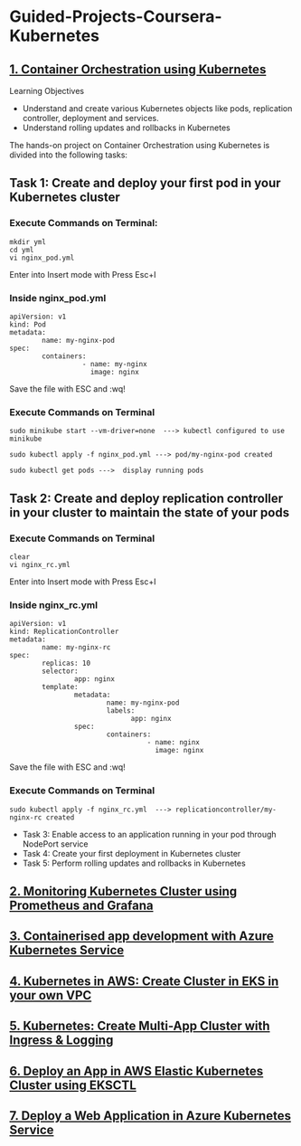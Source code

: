 # Guided-Projects-Coursera-Kubernetes

## [1. Container Orchestration using Kubernetes](https://github.com/gjkaur/Guided-Projects-Coursera-Kubernetes/tree/main/Container%20Orchestration%20using%20Kubernetes)

Learning Objectives
- Understand and create various Kubernetes objects like pods, replication controller, deployment and services.
- Understand rolling updates and rollbacks in Kubernetes

The hands-on project on Container Orchestration using Kubernetes is divided into the following tasks:

## Task 1: Create and deploy your first pod in your Kubernetes cluster
### Execute Commands on Terminal:
    mkdir yml  
    cd yml  
    vi nginx_pod.yml
   
Enter into Insert mode with Press Esc+I

  
### Inside nginx_pod.yml
    apiVersion: v1    
    kind: Pod    
    metadata:     
            name: my-nginx-pod            
    spec:    
            containers:            
                      - name: my-nginx                      
                        image: nginx

Save the file with ESC and :wq!

### Execute Commands on Terminal
    sudo minikube start --vm-driver=none  ---> kubectl configured to use minikube
    
    sudo kubectl apply -f nginx_pod.yml ---> pod/my-nginx-pod created
    
    sudo kubectl get pods --->  display running pods

## Task 2: Create and deploy replication controller in your cluster to maintain the state of your pods
### Execute Commands on Terminal

    clear
    vi nginx_rc.yml

Enter into Insert mode with Press Esc+I

### Inside nginx_rc.yml

    apiVersion: v1
    kind: ReplicationController
    metadata:  
            name: my-nginx-rc
    spec: 
            replicas: 10
            selector: 
                    app: nginx
            template: 
                    metadata: 
                            name: my-nginx-pod
                            labels: 
                                  app: nginx
                    spec:
                            containers:
                                      - name: nginx
                                        image: nginx
                                    
Save the file with ESC and :wq!

### Execute Commands on Terminal
    sudo kubectl apply -f nginx_rc.yml  ---> replicationcontroller/my-nginx-rc created


- Task 3: Enable access to an application running in your pod through NodePort service
- Task 4: Create your first deployment in Kubernetes cluster
- Task 5: Perform rolling updates and rollbacks in Kubernetes

## [2. Monitoring Kubernetes Cluster using Prometheus and Grafana](https://github.com/gjkaur/Guided-Projects-Coursera-Kubernetes/tree/main/Monitoring%20Kubernetes%20Cluster%20using%20Prometheus%20and%20Grafana)

## [3. Containerised app development with Azure Kubernetes Service](https://github.com/gjkaur/Guided-Projects-Coursera-Kubernetes/tree/main/Containerised%20app%20development%20with%20Azure%20Kubernetes%20Service)

## [4. Kubernetes in AWS: Create Cluster in EKS in your own VPC](https://github.com/gjkaur/Guided-Projects-Coursera-Kubernetes/tree/main/Kubernetes%20in%20AWS:%20Create%20Cluster%20in%20EKS%20in%20your%20own%20VPC)

## [5. Kubernetes: Create Multi-App Cluster with Ingress & Logging](https://github.com/gjkaur/Guided-Projects-Coursera-Kubernetes/tree/main/Kubernetes:%20Create%20Multi-App%20Cluster%20with%20Ingress%20&%20Logging)

## [6. Deploy an App in AWS Elastic Kubernetes Cluster using EKSCTL](https://github.com/gjkaur/Guided-Projects-Coursera-Kubernetes/tree/main/Deploy%20an%20App%20in%20AWS%20Elastic%20Kubernetes%20Cluster%20using%20EKSCTL)

## [7. Deploy a Web Application in Azure Kubernetes Service](https://github.com/gjkaur/Guided-Projects-Coursera-Kubernetes/tree/main/Deploy%20a%20Web%20Application%20in%20Azure%20Kubernetes%20Service)
